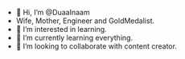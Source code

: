 - 👋 Hi, I’m @DuaaInaam
- Wife, Mother, Engineer and GoldMedalist.
- 👀 I’m interested in learning.
- 🌱 I’m currently learning everything.
- 💞️ I’m looking to collaborate with content creator.

<!---
DuaaInaam/DuaaInaam is a ✨ special ✨ repository because its `README.md` (this file) appears on your GitHub profile.
You can click the Preview link to take a look at your changes.
--->
